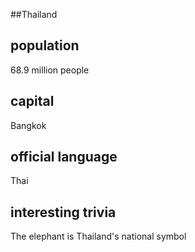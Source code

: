 ##Thailand
## population
68.9 million people

## capital
Bangkok
 
## official language
Thai

## interesting trivia
The elephant is Thailand's national symbol


